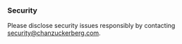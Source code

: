 ### Security
Please disclose security issues responsibly by contacting security@chanzuckerberg.com.
